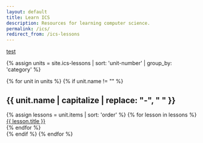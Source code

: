```yaml
---
layout: default
title: Learn ICS
description: Resources for learning computer science.
permalink: /ics/
redirect_from: /ics-lessons
---
```


[test](/ics-lessons/)

{% assign units = site.ics-lessons | sort: 'unit-number' | group_by: 'category' %}

<div class="page-listing-container">
	{% for unit in units %}
		{% if unit.name != "" %}
			<div class="page-listing">
				<h2>{{ unit.name | capitalize | replace: "-", " " }}</h2>
				{% assign lessons = unit.items | sort: 'order' %}
				{% for lesson in lessons %}
					<a href="{{ lesson.url }}">{{ lesson.title }}</a><br>
				{% endfor %}
			</div>
		{% endif %}
	{% endfor %}
</div>
